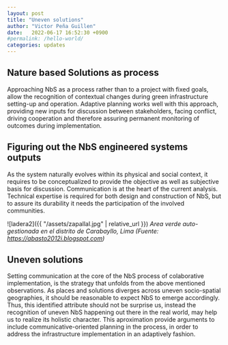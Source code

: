 ```yaml
---
layout: post
title: "Uneven solutions"
author: "Victor Peña Guillen"
date:   2022-06-17 16:52:30 +0900
#permalink: /hello-world/
categories: updates
---
```


## Nature based Solutions as process

Approaching NbS as a process rather than to a project with fixed goals, allow the recognition of contextual changes during green infrastructure setting-up and operation.
Adaptive planning works well with this approach, providing new inputs for discussion between stakeholders, facing conflict, driving cooperation and therefore assuring permanent monitoring of outcomes during implementation.

## Figuring out the NbS engineered systems outputs

As the system naturally evolves within its physical and social context, it requires to be conceptualized to provide the objective as well as subjective basis for discussion.
Communication is at the heart of the current analysis.
Technical expertise is required for both design and construction of NbS, but to assure its durability it needs the participation of the involved communities.

![ladera2]({{ "/assets/zapallal.jpg" | relative_url }})
*Area verde auto-gestionada en el distrito de Carabayllo, Lima (Fuente: https://abasto2012i.blogspot.com)*

## Uneven solutions

Setting communication at the core of the NbS process of colaborative implementation, is the strategy that unfolds from the above mentioned observations.
As places and solutions diverges across uneven socio-spatial geographies, it should be reasonable to expect NbS to emerge accordingly.
Thus, this identified attribute should not be surprise us, instead the recognition of uneven NbS happening out there in the real world, may help us to realize its holistic character. This aproximation provide arguments to include communicative-oriented planning in the process, in order to address the infrastructure implementation in an adaptively fashion.
